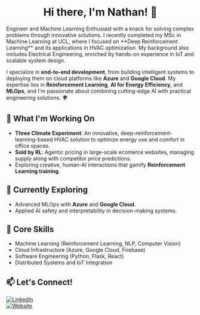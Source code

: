 <div align="center">

# Hi there, I'm Nathan! 👋

</div>
Engineer and Machine Learning Enthusiast with a knack for solving complex problems through innovative solutions. I recently completed my MSc in Machine Learning at UCL, where I focused on **Deep Reinforcement Learning** and its applications in HVAC optimization. My background also includes Electrical Engineering, enriched by hands-on experience in IoT and scalable system design.

I specialize in **end-to-end development**, from building intelligent systems to deploying them on cloud platforms like **Azure** and **Google Cloud**. My expertise lies in **Reinforcement Learning**, **AI for Energy Efficiency**, and **MLOps**, and I'm passionate about combining cutting-edge AI with practical engineering solutions. 🌍

## 🔭 What I'm Working On
- **Three Climate Experiment**: An innovative, deep-reinforcement-learning-based HVAC solution to optimize energy use and comfort in office spaces.
- **Sold by RL**: Agentic pricing in large-scale ecomerce websites, managing supply along with competitor price predictions.
- Exploring creative, human-AI interactions that gamify **Reinforcement Learning training**.

## 🌱 Currently Exploring
- Advanced MLOps with **Azure** and **Google Cloud**.
- Applied AI safety and interpretability in decision-making systems.

## 🚀 Core Skills
- Machine Learning (Reinforcement Learning, NLP, Computer Vision)
- Cloud Infrastructure (Azure, Google Cloud, Firebase)
- Software Engineering (Python, Flask, React)
- Distributed Systems and IoT Integration

## 📫 Let's Connect!
[![LinkedIn](https://img.shields.io/badge/LinkedIn-Connect-blue)](https://linkedin.com/in/natemcarey)  
[![Website](https://img.shields.io/badge/Website-Visit-orange)](https://itsnemoooo.github.io)  

